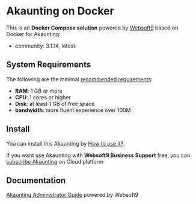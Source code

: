 # Akaunting on Docker  

This is an **Docker Compose solution** powered by [Websoft9](https://www.websoft9.com) based on Docker for Akaunting:


 - community:  3.1.14, latest


## System Requirements

The following are the minimal [recommended requirements](https://github.com/akaunting/docker):

* **RAM**: 1 GB or more
* **CPU**: 1 cores or higher
* **Disk**: at least 1 GB of free space
* **bandwidth**: more fluent experience over 100M  

## Install

You can install this Akaunting by [How to use it?](https://github.com/Websoft9/docker-library#how-to-use-it).   

If you want use Akaunting with **Websoft9 Business Support** free, you can [subscribe Akaunting](https://www.websoft9.com/apps) on Cloud platform

## Documentation

[Akaunting Administrator Guide](https://support.websoft9.com/docs/akaunting) powered by Websoft9